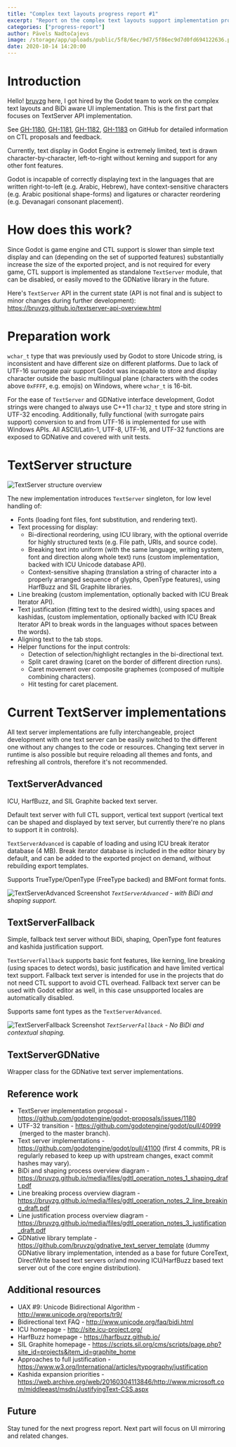 ```yaml
---
title: "Complex text layouts progress report #1"
excerpt: "Report on the complex text layouts support implementation progress, part one: TextServer interface implementation details."
categories: ["progress-report"]
author: Pāvels Nadtočajevs
image: /storage/app/uploads/public/5f8/6ec/9d7/5f86ec9d7d0fd694122636.png
date: 2020-10-14 14:20:00
---
```


# Introduction

Hello! [bruvzg](https://github.com/bruvzg) here, I got hired by the Godot team to work on the complex text layouts and BiDi aware UI implementation. This is the first part that focuses on TextServer API implementation. 

See [GH-1180](https://github.com/godotengine/godot-proposals/issues/1180), [GH-1181](https://github.com/godotengine/godot-proposals/issues/1181), [GH-1182](https://github.com/godotengine/godot-proposals/issues/1182), [GH-1183](https://github.com/godotengine/godot-proposals/issues/1183) on GitHub for detailed information on CTL proposals and feedback.

Currently, text display in Godot Engine is extremely limited, text is drawn character-by-character, left-to-right without kerning and support for any other font features.

Godot is incapable of correctly displaying text in the languages that are written right-to-left (e.g. Arabic, Hebrew), have context-sensitive characters (e.g. Arabic positional shape-forms) and ligatures or character reordering (e.g. Devanagari consonant placement).

# How does this work?

Since Godot is game engine and CTL support is slower than simple text display and can (depending on the set of supported features) substantially increase the size of the exported project, and is not required for every game, CTL support is implemented as standalone `TextServer` module, that can be disabled, or easily moved to the GDNative library in the future.

Here's `TextServer` API in the current state (API is not final and is subject to minor changes during further development): https://bruvzg.github.io/textserver-api-overview.html

# Preparation work

`wchar_t` type that was previously used by Godot to store Unicode string, is inconsistent and have different size on different platforms. Due to lack of UTF-16 surrogate pair support Godot was incapable to store and display character outside the basic multilingual plane (characters with the codes above `0xFFFF`, e.g. emojis) on Windows, where `wchar_t` is 16-bit.

For the ease of `TextServer` and GDNative interface development, Godot strings were changed to always use C++11 `char32_t` type and store string in UTF-32 encoding.
Additionally, fully functional (with surrogate pairs support) conversion to and from UTF-16 is implemented for use with Windows APIs.
All ASCII/Latin-1, UTF-8, UTF-16, and UTF-32 functions are exposed to GDNative and covered with unit tests.

# TextServer structure

![TextServer structure overview](/storage/app/uploads/public/5f8/6e6/fe4/5f86e6fe4559f023119606.png)

The new implementation introduces `TextServer` singleton, for low level handling of:

* Fonts (loading font files, font substitution, and rendering text).
* Text processing for display:
    * Bi-directional reordering, using ICU library, with the optional override for highly structured texts (e.g. File path, URIs, and source code).
    * Breaking text into uniform (with the same language, writing system, font and direction along whole text) runs (custom implementation, backed with ICU Unicode database API).
    * Context-sensitive shaping (translation a string of character into a properly arranged sequence of glyphs, OpenType features), using HarfBuzz and SIL Graphite libraries.
* Line breaking (custom implementation, optionally backed with ICU Break Iterator API).
* Text justification (fitting text to the desired width), using spaces and kashidas, (custom implementation, optionally backed with ICU Break Iterator API to break words in the languages without spaces between the words).
* Aligning text to the tab stops.
* Helper functions for the input controls:
    * Detection of selection/highlight rectangles in the bi-directional text.
    * Split caret drawing (caret on the border of different direction runs).
    * Caret movement over composite graphemes (composed of multiple combining characters).
    * Hit testing for caret placement.

# Current TextServer implementations

All text server implementations are fully interchangeable, project development with one text server can be easily switched to the different one without any changes to the code or resources. Changing text server in runtime is also possible but require reloading all themes and fonts, and refreshing all controls, therefore it's not recommended.

## TextServerAdvanced

ICU, HarfBuzz, and SIL Graphite backed text server.

Default text server with full CTL support, vertical text support (vertical text can be shaped and displayed by text server, but currently there're no plans to support it in controls).

`TextServerAdvanced` is capable of loading and using ICU break iterator database (4 MB). Break iterator database is included in the editor binary by default, and can be added to the exported project on demand, without rebuilding export templates.

Supports TrueType/OpenType (FreeType backed) and BMFont format fonts.

![TextServerAdvanced Screenshot](/storage/app/uploads/public/5f8/6e2/612/5f86e2612931d380061737.png)
*`TextServerAdvanced` - with BiDi and shaping support.*

## TextServerFallback

Simple, fallback text server without BiDi, shaping, OpenType font features and kashida justification support.

`TextServerFallback` supports basic font features, like kerning, line breaking (using spaces to detect words), basic justification and have limited vertical text support.
Fallback text server is intended for use in the projects that do not need CTL support to avoid CTL overhead. Fallback text server can be used with Godot editor as well, in this case unsupported locales are automatically disabled.

Supports same font types as the `TextServerAdvanced`.

![TextServerFallback Screenshot](/storage/app/uploads/public/5f8/6e2/bc6/5f86e2bc652b4356694485.png)
*`TextServerFallback` - No BiDi and contextual shaping.*

## TextServerGDNative

Wrapper class for the GDNative text server implementations.

## Reference work

* TextServer implementation proposal -  https://github.com/godotengine/godot-proposals/issues/1180
* UTF-32 transition - https://github.com/godotengine/godot/pull/40999  (merged to the master branch).
* Text server implementations - https://github.com/godotengine/godot/pull/41100 (first 4 commits, PR is regularly rebased to keep up with upstream changes, exact commit hashes may vary).
* BiDi and shaping process overview diagram - https://bruvzg.github.io/media/files/gdtl_operation_notes_1_shaping_draft.pdf
* Line breaking process overview diagram - https://bruvzg.github.io/media/files/gdtl_operation_notes_2_line_breaking_draft.pdf
* Line justification process overview diagram - https://bruvzg.github.io/media/files/gdtl_operation_notes_3_justification_draft.pdf
* GDNative library template - https://github.com/bruvzg/gdnative_text_server_template (dummy GDNative library implementation, intended as a base for future CoreText, DirectWrite based text servers or/and moving ICU/HarfBuzz based text server out of the core engine distribution).

## Additional resources

* UAX #9: Unicode Bidirectional Algorithm - http://www.unicode.org/reports/tr9/
* Bidirectional text FAQ - http://www.unicode.org/faq/bidi.html
* ICU homepage - http://site.icu-project.org/
* HarfBuzz homepage - https://harfbuzz.github.io/
* SIL Graphite homepage - https://scripts.sil.org/cms/scripts/page.php?site_id=projects&item_id=graphite_home
* Approaches to full justification - https://www.w3.org/International/articles/typography/justification
* Kashida expansion priorities - https://web.archive.org/web/20160304113846/http://www.microsoft.com/middleeast/msdn/JustifyingText-CSS.aspx
 
## Future

Stay tuned for the next progress report. Next part will focus on UI mirroring and related changes.
